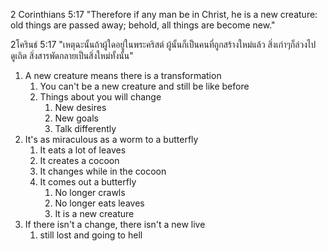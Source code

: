 2 Corinthians 5:17 "Therefore if any man be in Christ, he is a new creature: old things are passed away; behold, all things are become new."

2โครินธ์ 5:17 "เหตุฉะนั้นถ้าผู้ใดอยู่ในพระคริสต์ ผู้นั้นก็เป็นคนที่ถูกสร้างใหม่แล้ว สิ่งเก่าๆก็ล่วงไป ดูเถิด สิ่งสารพัดกลายเป็นสิ่งใหม่ทั้งนั้น"

1. A new creature means there is a transformation
    1. You can't be a new creature and still be like before
    2. Things about you will change
        1. New desires
        2. New goals
        3. Talk differently
2. It's as miraculous as a worm to a butterfly
    1. It eats a lot of leaves
    2. It creates a cocoon
    2. It changes while in the cocoon
    3. It comes out a butterfly
        1. No longer crawls
        2. No longer eats leaves
        3. It is a new creature
3. If there isn't a change, there isn't a new live
    1. still lost and going to hell